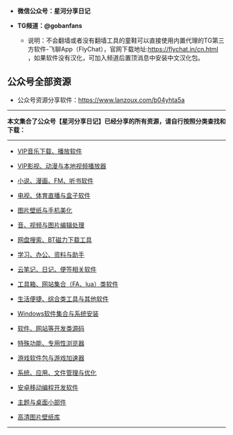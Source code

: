 - **微信公众号：星河分享日记**

- **TG频道：@gobanfans**

  - 说明：不会翻墙或者没有翻墙工具的童鞋可以直接使用内置代理的TG第三方软件-飞聊App（FlyChat），官网下载地址:https://flychat.in/cn.html ，如果软件没有汉化，可加入频道后置顶消息中安装中文汉化包。


公众号全部资源
----------
- 公众号资源分享软件：https://www.lanzoux.com/b04yhta5a

----------

**本文集合了公众号【星河分享日记】已经分享的所有资源，请自行按照分类查找和下载：**

----------
 - [VIP音乐下载、播放软件][1]
 
 - [VIP影视、动漫与本地视频播放器][2]
 
 - [小说、漫画、FM、听书软件][3]
 
 - [电视、体育直播与盒子软件][4]
 
 - [图片壁纸与手机美化][5]
 
 - [音、视频与图片编辑处理][6]
 
 - [网盘搜索、BT磁力下载工具][7]
 
 - [学习、办公、资料与助手][8]

 - [云笔记、日记、便签相关软件][9]
 
 - [工具箱、网站集合（FA、lua）类软件][10]
  
 - [生活便捷、综合类工具与其他软件][11]
 
 - [Windows软件集合与系统安装][12]
 
 - [软件、网站等开发类源码][13]
 
 - [特殊功能、专用性浏览器][14]
 
 - [游戏软件包与游戏加速器][15]
 
 - [系统、应用、文件管理与优化][16]
 
 - [安卓移动编程开发软件][17]

 - [主题与桌面小部件][18]

 - [高清图片壁纸库][19]

----------


  [1]: https://www.lanzous.com/b04xyl1mb
  [2]: https://www.lanzous.com/b04xyl1nc
  [3]: https://www.lanzous.com/b04xyl25a
  [4]: https://www.lanzous.com/b04xyl27c
  [5]: https://www.lanzous.com/b04xyl26b
  [6]: https://www.lanzous.com/b04y0znda
  [7]: https://www.lanzous.com/b04xyl28d
  [8]: https://www.lanzous.com/b04xyl2sd
  [9]: https://www.lanzous.com/b04y8rttc
  [10]: https://www.lanzous.com/b04y8rv6b
  [11]: https://www.lanzous.com/b04xyl2te
  [12]: https://www.lanzous.com/b04xyl31c
  [13]: https://www.lanzous.com/b04y19ifc
  [14]: https://www.lanzous.com/b04xzog9c
  [15]: https://www.lanzous.com/b04y0znli
  [16]: https://www.lanzous.com/b04xyl33e
  [17]: https://www.lanzous.com/b04y8rtzi
  [18]: https://www.lanzous.com/b04y7r07a
  [19]: https://www.lanzous.com/b04y6file
